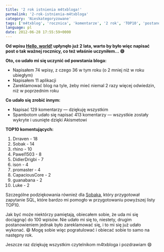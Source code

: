 ```yaml
---
title: '2 rok istnienia m4txbloga!'
permalink: '2-rok-istnienia-m4txbloga'
category: 'Nieskategoryzowane'
tags: ['m4txblog', 'rocznica', 'komentarze', '2 rok', 'TOP10', 'postanowienia']
language: pl
date: 2012-06-28 17:55:59+0000
---
```


**Od wpisu [Hello, world!](/blog/hello-world-2/) upłynęło już 2 lata, warto by było więc napisać post o tak ważnej rocznicy, co też właśnie uczyniłem... 😄**

**Oto, co udało mi się uczynić od powstania bloga:**

- Napisałem 74 wpisy, z czego 36 w tym roku (o 2 mniej niż w roku ubiegłym)
- Napisałem 11 aplikacji
- Zareklamować blog na tyle, żeby mieć niemal 2 razy więcej odwiedzin, niż w poprzednim roku

**Co udało się zrobić innym:**

- Napisać 129 komentarzy — dziękuję wszystkim
- Spambotom udało się napisać 413 komentarzy — wszystkie zostały wykryte i usunięte dzięki Akismetowi

**TOP10 komentujących:**

1.  Drraven - 18
2.  Sobak - 14
3.  rhino - 10
4.  Pawel1503 - 8
5.  DidierDrigbi - 7
6.  ison - 4
7.  promaster - 4
8.  CapaciousCore - 2
9.  guanabana - 2
10. Luke - 2

Szczególne podziękowania również dla [Sobaka](http://sobak.pl/), który przygotował zapytanie SQL, które bardzo mi pomogło w przygotowaniu powyższej listy TOP10.

Jak być może niektórzy pamiętają, obiecałem sobie, że uda mi się dociągnąć do 100 wpisów. Nie udało mi się to, niestety, drugim postanowieniem jednak było zareklamować się, i to mi się już udało wykonać. 😄 Mogę sobie więc pogratulować i obiecać sobie to samo na następny rok.

Jeszcze raz dziękuję wszystkim czytelnikom m4txbloga i pozdrawiam 😄
